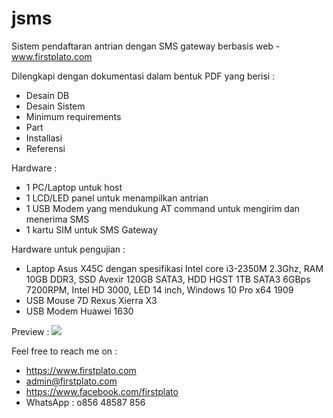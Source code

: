 # jsms
Sistem pendaftaran antrian dengan SMS gateway berbasis web - www.firstplato.com

Dilengkapi dengan dokumentasi dalam bentuk PDF yang berisi :
- Desain DB
- Desain Sistem
- Minimum requirements
- Part
- Installasi
- Referensi

Hardware :
- 1 PC/Laptop untuk host
- 1 LCD/LED panel untuk menampilkan antrian
- 1 USB Modem yang mendukung AT command untuk mengirim dan menerima SMS
- 1 kartu SIM untuk SMS Gateway

Hardware untuk pengujian :
- Laptop Asus X45C dengan spesifikasi Intel core i3-2350M 2.3Ghz, RAM 10GB DDR3, SSD Avexir 120GB SATA3, HDD HGST 1TB SATA3 6GBps 7200RPM, Intel HD 3000, LED 14 inch, Windows 10 Pro x64 1909
- USB Mouse 7D Rexus Xierra X3
- USB Modem Huawei 1630 

Preview :
<img src="img/1.PNG" />

Feel free to reach me on :
- https://www.firstplato.com
- admin@firstplato.com
- https://www.facebook.com/firstplato
- WhatsApp : o856 48587 856
